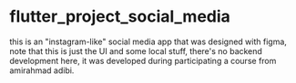 # flutter_project_social_media

this is an "instagram-like" social media app that was designed with figma, note that this is just the UI and some local stuff, there's no backend development here, it was developed during participating a course from amirahmad adibi.
